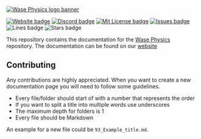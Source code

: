 [![Wase Physics logo banner](http://wase-physics.com/img/banner.png)](https://wase-physics.com/)

[![Website badge](https://img.shields.io/website?up_message=online&url=https%3A%2F%2Fwase-physics.com%2F)](https://wase-physics.com/)
[![Discord badge](https://img.shields.io/discord/864845724444393472?label=discord)](https://discord.gg/2RBMMxMJ7R)
[![Mit License badge](https://img.shields.io/apm/l/vim-mode)](https://github.com/Wase-Physics/wase-physics/blob/master/LICENSE)
[![Issues badge](https://img.shields.io/github/issues/Wase-Physics/wase-physics-website)](https://github.com/Wase-Physics/wase-physics-website/issues)
![Lines badge](https://img.shields.io/tokei/lines/github/Wase-Physics/wase-physics-website)
![Stars badge](https://img.shields.io/github/stars/Wase-Physics/wase-physics-website?style=social)

This repository contains the documentation for the [Wase Physics](https://github.com/Wase-Physics/wase-physics) repository.
The documentation can be found on our [website](https://wase-physics.com/documentation)

## Contributing
Any contributions are highly appreciated. When you want to create a new documentation page you will need to follow some guidelines.
- Every file/folder should start of with a number that represents the order
- If you want to split a title into multiple words use underscores
- The maximum depth for folders is 1
- Every file should be Markdown

An example for a new file could be `93_Example_title.md`.
